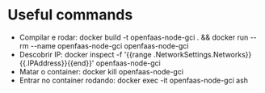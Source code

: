 # Useful commands

* Compilar e rodar: docker build -t openfaas-node-gci . && docker run --rm --name openfaas-node-gci openfaas-node-gci
* Descobrir IP: docker inspect -f '{{range .NetworkSettings.Networks}}{{.IPAddress}}{{end}}' openfaas-node-gci
* Matar o container: docker kill openfaas-node-gci
* Entrar no container rodando: docker exec -it  openfaas-node-gci  ash